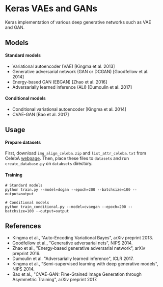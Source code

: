 Keras VAEs and GANs
===

Keras implementation of various deep generative networks such as VAE and GAN.

## Models

#### Standard models

* Variational autoencoder (VAE) [Kingma et al. 2013]
* Generative adversarial network (GAN or DCGAN) [Goodfellow et al. 2014]
* Energy-based GAN (EBGAN) [Zhao et al. 2016]
* Adversarially learned inference (ALI) [Dumoulin et al. 2017]

#### Conditional models

* Conditional variational autoencoder [Kingma et al. 2014]
* CVAE-GAN [Bao et al. 2017]

## Usage

#### Prepare datasets

First, download ``img_align_celeba.zip`` and ``list_attr_celeba.txt`` from CelebA [webpage](http://mmlab.ie.cuhk.edu.hk/projects/CelebA.html).
Then, place these files to ``datasets`` and run ``create_database.py`` on ``databsets`` directory.

#### Training

```shell
# Standard models
python train.py --model=dcgan --epoch=200 --batchsize=100 --output=output

# Conditional models
python train_conditional.py --model=cvaegan --epoch=200 --batchsize=100 --output=output
```

## References

* Kingma et al., "Auto-Encoding Variational Bayes", arXiv preprint 2013.
* Goodfellow et al., "Generative adversarial nets", NIPS 2014.
* Zhao et al., "Energy-based generative adversarial network", arXiv preprint 2016.
* Dumoulin et al. "Adversarially learned inference", ICLR 2017.
* Kingma et al., "Semi-supervised learning with deep generative models", NIPS 2014.
* Bao et al., "CVAE-GAN: Fine-Grained Image Generation through Asymmetric Training", arXiv preprint 2017.

